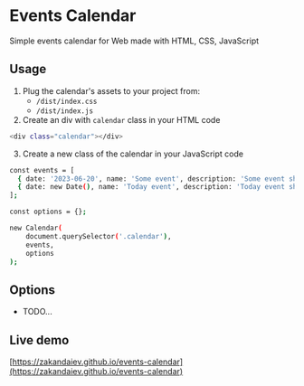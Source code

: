 # Events Calendar
Simple events calendar for Web made with HTML, CSS, JavaScript

## Usage
1. Plug the calendar's assets to your project from:
	* `/dist/index.css`
	* `/dist/index.js`
2. Create an div with `calendar` class in your HTML code
```sh
<div class="calendar"></div>
```
3. Create a new class of the calendar in your JavaScript code
```sh
const events = [
  { date: '2023-06-20', name: 'Some event', description: 'Some event short description' },
  { date: new Date(), name: 'Today event', description: 'Today event short description' }
];

const options = {};

new Calendar(
	document.querySelector('.calendar'),
	events,
	options
);
```

## Options
* TODO...

## Live demo
[https://zakandaiev.github.io/events-calendar](https://zakandaiev.github.io/events-calendar)
